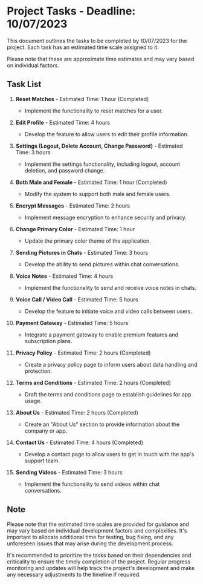 # Project Tasks - Deadline: 10/07/2023

This document outlines the tasks to be completed by 10/07/2023 for the project. Each task has an estimated time scale assigned to it. 

Please note that these are approximate time estimates and may vary based on individual factors. 

## Task List

1. **Reset Matches** - Estimated Time: 1 hour (Completed)
   - Implement the functionality to reset matches for a user.

2. **Edit Profile** - Estimated Time: 4 hours
   - Develop the feature to allow users to edit their profile information.

3. **Settings (Logout, Delete Account, Change Password)** - Estimated Time: 3 hours
   - Implement the settings functionality, including logout, account deletion, and password change.

4. **Both Male and Female** - Estimated Time: 1 hour (Completed)
   - Modify the system to support both male and female users.

5. **Encrypt Messages** - Estimated Time: 2 hours
   - Implement message encryption to enhance security and privacy.

6. **Change Primary Color** - Estimated Time: 1 hour
   - Update the primary color theme of the application.

7. **Sending Pictures in Chats** - Estimated Time: 3 hours
   - Develop the ability to send pictures within chat conversations.

8. **Voice Notes** - Estimated Time: 4 hours
   - Implement the functionality to send and receive voice notes in chats.

9. **Voice Call / Video Call** - Estimated Time: 5 hours
   - Develop the feature to initiate voice and video calls between users.

10. **Payment Gateway** - Estimated Time: 5 hours
    - Integrate a payment gateway to enable premium features and subscription plans.

11. **Privacy Policy** - Estimated Time: 2 hours (Completed)
    - Create a privacy policy page to inform users about data handling and protection.

12. **Terms and Conditions** - Estimated Time: 2 hours 
(Completed)
    - Draft the terms and conditions page to establish guidelines for app usage.

13. **About Us** - Estimated Time: 2 hours (Completed)
    - Create an "About Us" section to provide information about the company or app.

14. **Contact Us** - Estimated Time: 4 hours (Completed)
    - Develop a contact page to allow users to get in touch with the app's support team.

15. **Sending Videos** - Estimated Time: 3 hours
    - Implement the functionality to send videos within chat conversations.

## Note
Please note that the estimated time scales are provided for guidance and may vary based on individual development factors and complexities. It's important to allocate additional time for testing, bug fixing, and any unforeseen issues that may arise during the development process.

It's recommended to prioritize the tasks based on their dependencies and criticality to ensure the timely completion of the project. Regular progress monitoring and updates will help track the project's development and make any necessary adjustments to the timeline if required.
 
